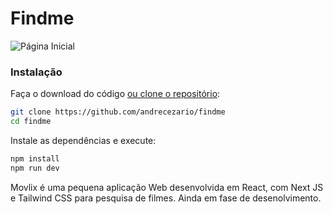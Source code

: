 # Findme
![Página Inicial](https://i.ibb.co/C0jhBy9/movlix.png)


### Instalação

Faça o download do código [ou clone o repositório](https://github.com/andrecezario/movlix):

```sh
git clone https://github.com/andrecezario/findme
cd findme
```

Instale as dependências e execute:

```sh
npm install
npm run dev
```

Movlix é uma pequena aplicação Web desenvolvida em React, com Next JS e Tailwind CSS para pesquisa de filmes. Ainda em fase de desenolvimento.
